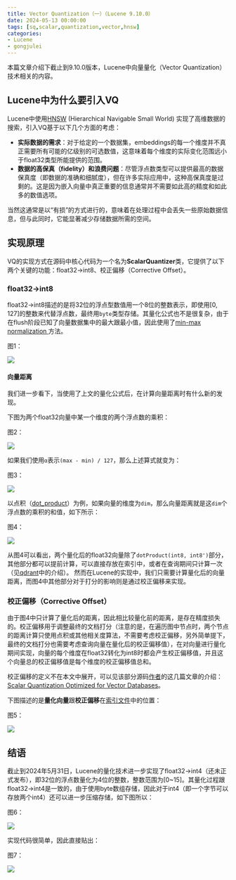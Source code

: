 ```yaml
---
title: Vector Quantization（一）（Lucene 9.10.0）
date: 2024-05-13 00:00:00
tags: [sq,scalar,quantization,vector,hnsw]
categories:
- Lucene
- gongjulei
---
```



本篇文章介绍下截止到9.10.0版本，Lucene中向量量化（Vector Quantization）技术相关的内容。

## Lucene中为什么要引入VQ

Lucene中使用[HNSW](https://amazingkoala.com.cn/Lucene/Index/2024/0118/HNSW%E5%9B%BE%E7%9A%84%E6%9E%84%E5%BB%BA/) (Hierarchical Navigable Small World) 实现了高维数据的搜索，引入VQ基于以下几个方面的考虑：

- **实际数据的需求**：对于给定的一个数据集，embeddings的每一个维度并不真正需要所有可能的亿级别的可选数值，这意味着每个维度的实际变化范围远小于float32类型所能提供的范围。
- **数据的高保真（fidelity）和浪费问题**：尽管浮点数类型可以提供最高的数据保真度（即数据的准确和细腻度），但在许多实际应用中，这种高保真度是过剩的。这是因为嵌入向量中真正重要的信息通常并不需要如此高的精度和如此多的数值选项。

当然这通常是以“有损”的方式进行的，意味着在处理过程中会丢失一些原始数据信息，但与此同时，它能显著减少存储数据所需的空间。

## 实现原理

VQ的实现方式在源码中核心代码为一个名为**ScalarQuantizer**类，它提供了以下两个关键的功能：float32->int8、校正偏移（Corrective Offset）。

### float32->int8

float32->int8描述的是将32位的浮点型数值用一个8位的整数表示，即使用[0, 127]的整数来代替浮点数，最终用`byte`类型存储。其量化公式也不是很复杂，由于在flush阶段已知了向量数据集中的最大跟最小值，因此使用了[min-max normalization ](https://en.wikipedia.org/wiki/Feature_scaling#Rescaling_(min-max_normalization))方法。

图1：

<img src="http://www.amazingkoala.com.cn/uploads/lucene/utils/VectorQuantization/VectorQuantization（一）/1.png">

#### 向量距离

我们进一步看下，当使用了上文的量化公式后，在计算向量距离时有什么新的发现。

下图为两个float32向量中某一个维度的两个浮点数的乘积：

图2：

<img src="http://www.amazingkoala.com.cn/uploads/lucene/utils/VectorQuantization/VectorQuantization（一）/2.png">

如果我们使用`α`表示`(max - min) / 127`，那么上述算式就变为：

图3：

<img src="http://www.amazingkoala.com.cn/uploads/lucene/utils/VectorQuantization/VectorQuantization（一）/3.png">

以点积（[dot_product](https://en.wikipedia.org/wiki/Dot_product)）为例，如果向量的维度为`dim`，那么向量距离就是这`dim`个浮点数的乘积的和值，如下所示：

图4：

<img src="http://www.amazingkoala.com.cn/uploads/lucene/utils/VectorQuantization/VectorQuantization（一）/4.png">

从图4可以看出，两个量化后的float32向量除了`dotProduct(int8, int8')`部分，其他部分都可以提前计算，可以直接存放在索引中，或者在查询期间只计算一次（见[qdrant](https://qdrant.tech/articles/scalar-quantization/)中的介绍）。 然而在Lucene的实现中，我们只需要计算量化后的向量距离，而图4中其他部分对于打分的影响则是通过校正偏移来实现。

### 校正偏移（Corrective Offset）

由于图4中只计算了量化后的距离，因此相比较量化前的距离，是存在精度损失的。校正偏移用于调整最终的文档打分（注意的是，在遍历图中节点时，两个节点的距离计算只使用点积或其他相关度算法，不需要考虑校正偏移，另外简单提下，最终的文档打分也需要考虑查询向量在量化后的校正偏移值），在对向量进行量化期间实现，向量的每个维度在float32转化为int8时都会产生校正偏移值，并且这个向量总的校正偏移值是每个维度的校正偏移值总和。

校正偏移的定义不在本文中展开，可以见该部分源码[作者](https://www.elastic.co/search-labs/author/benjamin-trent)的这几篇文章的介绍：[Scalar Quantization Optimized for Vector Databases](https://www.elastic.co/search-labs/blog/vector-db-optimized-scalar-quantization)。

下图描述的是**量化向量**跟**校正偏移**在[索引文件](https://amazingkoala.com.cn/Lucene/suoyinwenjian/2023/1225/vec&vem&vemf&vemq&veq&vex/)中的位置：

图5：

<img src="http://www.amazingkoala.com.cn/uploads/lucene/utils/VectorQuantization/VectorQuantization（一）/5.png">

## 结语

截止到2024年5月31日，Lucene的量化技术进一步实现了float32->int4（还未正式发布），即32位的浮点数量化为4位的整数，整数范围为[0~15]。其量化过程跟float32->int4是一致的，由于使用byte数组存储，因此对于int4（即一个字节可以存放两个int4）还可以进一步压缩存储，如下图所以：

图6：

<img src="http://www.amazingkoala.com.cn/uploads/lucene/utils/VectorQuantization/VectorQuantization（一）/6.png">

实现代码很简单，因此直接贴出：

图7：

<img src="http://www.amazingkoala.com.cn/uploads/lucene/utils/VectorQuantization/VectorQuantization（一）/7.png">
